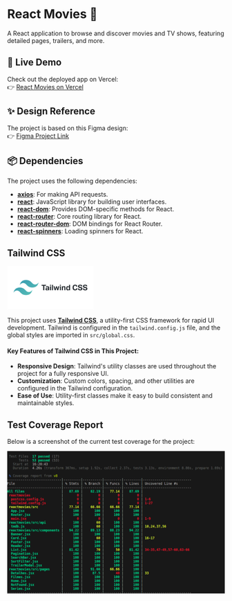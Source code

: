 # React Movies 🎥

A React application to browse and discover movies and TV shows, featuring detailed pages, trailers, and more.

## 🚀 Live Demo

Check out the deployed app on Vercel:  
👉 [React Movies on Vercel](https://reactmovies-iota.vercel.app/)

## ✨ Design Reference

The project is based on this Figma design:  
👉 [Figma Project Link](https://www.figma.com/design/TfUYyO7lGs5KEtQnjErnaR/React-Movies-2.0-(Copy)?node-id=130-6&node-type=frame&t=dj1R1LGDh73mC7nM-0)

## 📦 Dependencies

The project uses the following dependencies:

- **[axios](https://axios-http.com/)**: For making API requests.
- **[react](https://react.dev/)**: JavaScript library for building user interfaces.
- **[react-dom](https://react.dev/)**: Provides DOM-specific methods for React.
- **[react-router](https://reactrouter.com/)**: Core routing library for React.
- **[react-router-dom](https://reactrouter.com/)**: DOM bindings for React Router.
- **[react-spinners](https://www.davidhu.io/react-spinners/)**: Loading spinners for React.

## Tailwind CSS

<p>
  <img src="./src/assets/tailwindcss.png" alt="stimulus image" width="200"/>
</p>

This project uses **[Tailwind CSS](https://tailwindcss.com/)**, a utility-first CSS framework for rapid UI development. Tailwind is configured in the `tailwind.config.js` file, and the global styles are imported in `src/global.css`.

#### Key Features of Tailwind CSS in This Project:

- **Responsive Design**: Tailwind's utility classes are used throughout the project for a fully responsive UI.
- **Customization**: Custom colors, spacing, and other utilities are configured in the Tailwind configuration.
- **Ease of Use**: Utility-first classes make it easy to build consistent and maintainable styles.

## Test Coverage Report

Below is a screenshot of the current test coverage for the project:

<img src="src/assets/coverage-report.png" alt="Coverage Report" width="600"/>

